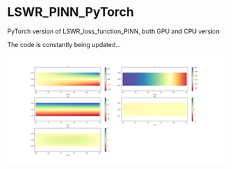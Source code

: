# LSWR_PINN_PyTorch
PyTorch version of LSWR_loss_function_PINN, both GPU and CPU version   



   
The code is constantly being updated...
   
   
   
   
![01_pure_bend](./01_pure_bend/CPU/LLL.png)   
